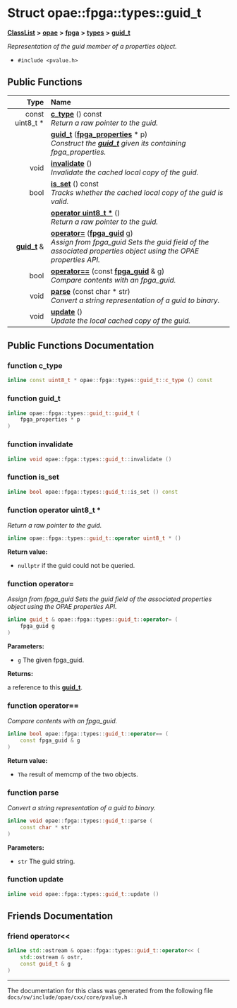 
# Struct opae::fpga::types::guid\_t



[**ClassList**](annotated.md) **>** [**opae**](namespaceopae.md) **>** [**fpga**](namespaceopae_1_1fpga.md) **>** [**types**](namespaceopae_1_1fpga_1_1types.md) **>** [**guid\_t**](structopae_1_1fpga_1_1types_1_1guid__t.md)



_Representation of the guid member of a properties object._ 

* `#include <pvalue.h>`















## Public Functions

| Type | Name |
| ---: | :--- |
|  const uint8\_t \* | [**c\_type**](#function-c_type) () const<br>_Return a raw pointer to the guid._  |
|   | [**guid\_t**](#function-guid_t) ([**fpga\_properties**](types_8h.md#typedef-fpga_properties) \* p) <br>_Construct the_ [_**guid\_t**_](structopae_1_1fpga_1_1types_1_1guid__t.md) _given its containing fpga\_properties._ |
|  void | [**invalidate**](#function-invalidate) () <br>_Invalidate the cached local copy of the guid._  |
|  bool | [**is\_set**](#function-is_set) () const<br>_Tracks whether the cached local copy of the guid is valid._  |
|   | [**operator uint8\_t \***](#function-operator-uint8_t-*) () <br>_Return a raw pointer to the guid._  |
|  [**guid\_t**](structopae_1_1fpga_1_1types_1_1guid__t.md) & | [**operator=**](#function-operator) ([**fpga\_guid**](types_8h.md#typedef-fpga_guid) g) <br>_Assign from fpga\_guid Sets the guid field of the associated properties object using the OPAE properties API._  |
|  bool | [**operator==**](#function-operator_1) (const [**fpga\_guid**](types_8h.md#typedef-fpga_guid) & g) <br>_Compare contents with an fpga\_guid._  |
|  void | [**parse**](#function-parse) (const char \* str) <br>_Convert a string representation of a guid to binary._  |
|  void | [**update**](#function-update) () <br>_Update the local cached copy of the guid._  |








## Public Functions Documentation


### function c\_type 

```C++
inline const uint8_t * opae::fpga::types::guid_t::c_type () const
```




### function guid\_t 

```C++
inline opae::fpga::types::guid_t::guid_t (
    fpga_properties * p
) 
```




### function invalidate 

```C++
inline void opae::fpga::types::guid_t::invalidate () 
```




### function is\_set 

```C++
inline bool opae::fpga::types::guid_t::is_set () const
```




### function operator uint8\_t \* 

_Return a raw pointer to the guid._ 
```C++
inline opae::fpga::types::guid_t::operator uint8_t * () 
```





**Return value:**


* `nullptr` if the guid could not be queried. 




        

### function operator= 

_Assign from fpga\_guid Sets the guid field of the associated properties object using the OPAE properties API._ 
```C++
inline guid_t & opae::fpga::types::guid_t::operator= (
    fpga_guid g
) 
```





**Parameters:**


* `g` The given fpga\_guid. 



**Returns:**

a reference to this [**guid\_t**](structopae_1_1fpga_1_1types_1_1guid__t.md). 





        

### function operator== 

_Compare contents with an fpga\_guid._ 
```C++
inline bool opae::fpga::types::guid_t::operator== (
    const fpga_guid & g
) 
```





**Return value:**


* `The` result of memcmp of the two objects. 




        

### function parse 

_Convert a string representation of a guid to binary._ 
```C++
inline void opae::fpga::types::guid_t::parse (
    const char * str
) 
```





**Parameters:**


* `str` The guid string. 




        

### function update 

```C++
inline void opae::fpga::types::guid_t::update () 
```


## Friends Documentation



### friend operator&lt;&lt; 

```C++
inline std::ostream & opae::fpga::types::guid_t::operator<< (
    std::ostream & ostr,
    const guid_t & g
) 
```




------------------------------
The documentation for this class was generated from the following file `docs/sw/include/opae/cxx/core/pvalue.h`